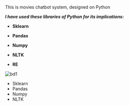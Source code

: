 This is movies chatbot system, designed on Python



_**I have used these libraries of Python for its implications:**_

- **Sklearn**

- **Pandas**

- **Numpy**

- **NLTK**

- **RE**


![bd1](https://github.com/user-attachments/assets/fdf239e3-7e1d-4bb7-abd7-7e97e0bcee75)


- Sklearn
- Pandas
- Numpy
- NLTK
